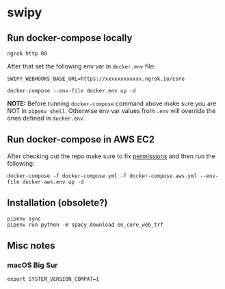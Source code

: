 # swipy

## Run docker-compose locally

```
ngrok http 80
```

After that set the following env var in `docker.env` file:
```
SWIPY_WEBHOOKS_BASE_URL=https://xxxxxxxxxxxx.ngrok.io/core
```

```
docker-compose --env-file docker.env up -d
```
**NOTE:** Before running `docker-compose` command above make sure you are NOT in `pipenv shell`. Otherwise env var
values from `.env` will override the ones defined in `docker.env`.

## Run docker-compose in AWS EC2

After checking out the repo make sure to fix [permissions](
https://rasa.com/docs/rasa-x/installation-and-setup/install/docker-compose#permissions-on-mounted-directories)
and then run the following:
```
docker-compose -f docker-compose.yml -f docker-compose.aws.yml --env-file docker-aws.env up -d
```

## Installation (obsolete?)
```
pipenv sync
pipenv run python -m spacy download en_core_web_trf
```

## Misc notes

### macOS Big Sur

```
export SYSTEM_VERSION_COMPAT=1
```
